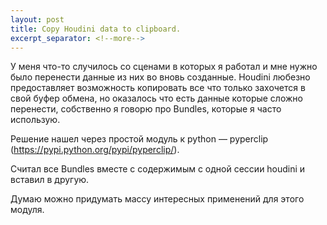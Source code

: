 ```yaml
---
layout: post
title: Copy Houdini data to clipboard.
excerpt_separator: <!--more-->
---
```


У меня что-то случилось со сценами в которых я работал
и мне нужно было перенести данные из них во вновь созданные. Houdini любезно предоставляет возможность копировать все что только захочется в свой буфер обмена, но оказалось что есть данные которые сложно перенести, собственно я говорю про Bundles, которые я часто использую.
<!--more-->

Решение нашел через простой модуль к python — pyperclip (https://pypi.python.org/pypi/pyperclip/).

Считал все Bundles вместе с содержимым с одной сессии houdini и вставил в другую.

Думаю можно придумать массу интересных применений для этого модуля.